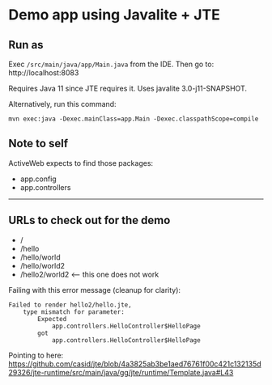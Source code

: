 # Demo app using Javalite + JTE

## Run as

Exec `/src/main/java/app/Main.java` from the IDE.
Then go to: http://localhost:8083

Requires Java 11 since JTE requires it. Uses javalite 3.0-j11-SNAPSHOT.

Alternatively, run this command:

    mvn exec:java -Dexec.mainClass=app.Main -Dexec.classpathScope=compile

## Note to self

ActiveWeb expects to find those packages:

- app.config
- app.controllers

---

## URLs to check out for the demo

- / 
- /hello 
- /hello/world 
- /hello/world2 
- /hello2/world2 <-- this one does not work 

Failing with this error message (cleanup for clarity):

    Failed to render hello2/hello.jte,
        type mismatch for parameter: 
            Expected 
                app.controllers.HelloController$HelloPage 
            got 
                app.controllers.HelloController$HelloPage


Pointing to here: https://github.com/casid/jte/blob/4a3825ab3be1aed76761f00c421c132135d29326/jte-runtime/src/main/java/gg/jte/runtime/Template.java#L43
